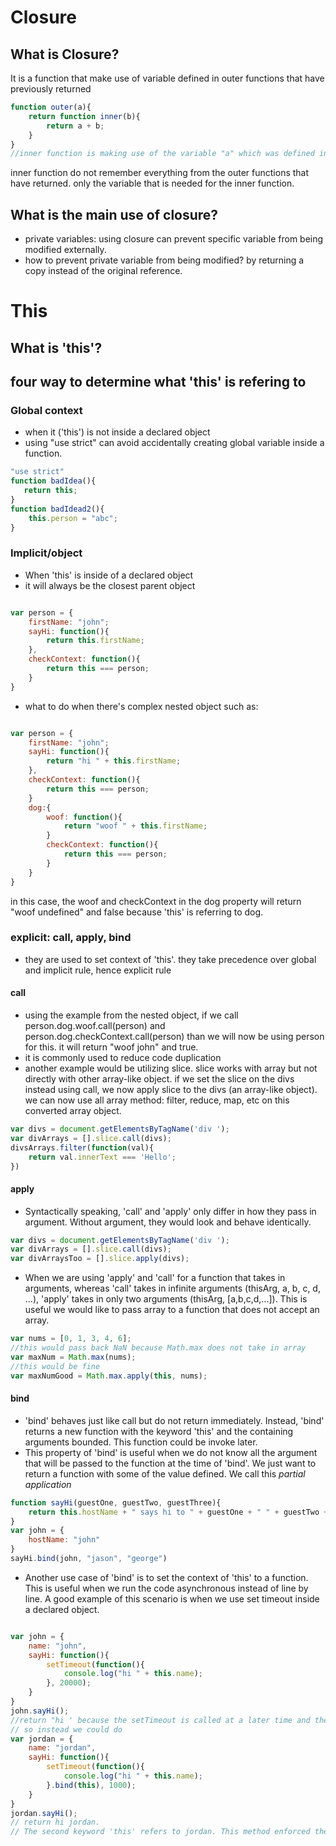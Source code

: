 # Closure
## What is Closure?
It is a function that make use of variable defined in outer functions that have previously returned
```javascript
function outer(a){
    return function inner(b){
        return a + b;
    }
}
//inner function is making use of the variable "a" which was defined in an outer function called "outer" and by the time inner function is called the outer function has already returned. this inner function is called closure.
```
inner function do not remember everything from the outer functions that have returned. only the variable that is needed for the inner function.

## What is the main use of closure?
- private variables: using closure can prevent specific variable from being modified externally. 
- how to prevent private variable from being modified? by returning a copy instead of the original reference.   

# This
## What is 'this'?

## four way to determine what 'this' is refering to
### Global context
- when it ('this') is not inside a declared object
- using "use strict" can avoid accidentally creating global variable inside a function. 
```javascript
"use strict"
function badIdea(){
   return this;
}
function badIdead2(){
    this.person = "abc";
}
```
### Implicit/object
- When 'this' is inside of a declared object
- it will always be the closest parent object
```javascript

var person = {
    firstName: "john";
    sayHi: function(){
        return this.firstName;
    },
    checkContext: function(){
        return this === person;
    }
}
```
- what to do when there's complex nested object such as:
```javascript

var person = {
    firstName: "john";
    sayHi: function(){
        return "hi " + this.firstName;
    },
    checkContext: function(){
        return this === person;
    }
    dog:{
        woof: function(){
            return "woof " + this.firstName;
        }
        checkContext: function(){
            return this === person;
        }
    }
}

```
in this case, the woof and checkContext in the dog property will return "woof undefined" and false because 'this' is referring to dog.
### explicit: call, apply, bind
- they are used to set context of 'this'. they take precedence over global and implicit rule, hence explicit rule
#### call
- using the example from the nested object, if we call person.dog.woof.call(person) and person.dog.checkContext.call(person) than we will now be using person for this. it will return "woof john" and true.
- it is commonly used to reduce code duplication
- another example would be utilizing slice. slice works with array but not directly with other array-like object. if we set the slice on the divs instead using call, we now apply slice to the divs (an array-like object). we can now use all array method: filter, reduce, map, etc on this converted array object.
```javascript
var divs = document.getElementsByTagName('div ');
var divArrays = [].slice.call(divs);
divsArrays.filter(function(val){
    return val.innerText === 'Hello';
})
```

#### apply
- Syntactically speaking, 'call' and 'apply' only differ in how they pass in argument. Without argument, they would look and behave identically. 

```javascript
var divs = document.getElementsByTagName('div ');
var divArrays = [].slice.call(divs);
var divArraysToo = [].slice.apply(divs);
```
- When we are using 'apply' and 'call' for a function that takes in arguments, whereas 'call' takes in infinite arguments (thisArg, a, b, c, d, ...), 'apply' takes in only two arguments (thisArg, [a,b,c,d,...]). This is useful we would like to pass array to a function that does not accept an array. 

```javascript
var nums = [0, 1, 3, 4, 6];
//this would pass back NaN because Math.max does not take in array
var maxNum = Math.max(nums); 
//this would be fine
var maxNumGood = Math.max.apply(this, nums); 

```

#### bind
- 'bind' behaves just like call but do not return immediately. Instead, 'bind' returns a new function with the keyword 'this' and the containing arguments bounded. This function could be invoke later.
- This property of 'bind' is useful when we do not know all the argument that will be passed to the function at the time of 'bind'. We just want to return a function with some of the value defined. We call this <i>partial application</i> 
```javascript
function sayHi(guestOne, guestTwo, guestThree){
    return this.hostName + " says hi to " + guestOne + " " + guestTwo + " " + guestThree;
}
var john = {
    hostName: "john"
}
sayHi.bind(john, "jason", "george")

```
- Another use case of 'bind' is to set the context of 'this' to a function. This is useful when we run the code asynchronous instead of line by line. A good example of this scenario is when we use set timeout inside a declared object.


```javascript

var john = {
    name: "john",
    sayHi: function(){
        setTimeout(function(){
            console.log("hi " + this.name);
        }, 20000);
    }
}
john.sayHi();
//return "hi ' because the setTimeout is called at a later time and the keyword 'this' does not refereed to the parent object john but rather the global object 'window'. Since name is not defined at the global context, it returns nothing.
// so instead we could do
var jordan = {
    name: "jordan",
    sayHi: function(){
        setTimeout(function(){
            console.log("hi " + this.name);
        }.bind(this), 1000);
    }
}
jordan.sayHi();
// return hi jordan. 
// The second keyword 'this' refers to jordan. This method enforced the context of 'this'. We do not use jordan during bind because the code would've been unusable for any other name/person. 
```